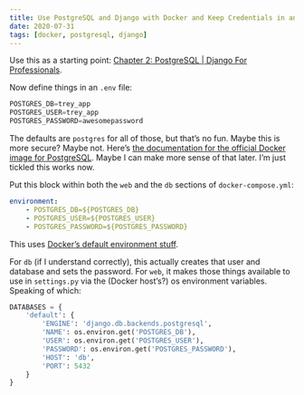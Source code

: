```yaml
---
title: Use PostgreSQL and Django with Docker and Keep Credentials in an .env File
date: 2020-07-31
tags: [docker, postgresql, django]
---
```


Use this as a starting point: [Chapter 2: PostgreSQL | Django For Professionals](https://djangoforprofessionals.com/postgresql/).

Now define things in an `.env` file:

<!-- Using `javascript` as a syntax for the sake of having pretty highlighting.
I’m not sure what I should use for a .env file.
I think these are the options available for the way things are set up on this
blog: https://highlightjs.org/static/demo/ -->
```javascript
POSTGRES_DB=trey_app
POSTGRES_USER=trey_app
POSTGRES_PASSWORD=awesomepassword
```

The defaults are `postgres` for all of those, but that’s no fun. Maybe this is more secure? Maybe not. Here’s [the documentation for the official Docker image for PostgreSQL](https://hub.docker.com/_/postgres/). Maybe I can make more sense of that later. I’m just tickled this works now.

Put this block within both the `web` and the `db` sections of `docker-compose.yml`:

```yaml
environment:
    - POSTGRES_DB=${POSTGRES_DB}
    - POSTGRES_USER=${POSTGRES_USER}
    - POSTGRES_PASSWORD=${POSTGRES_PASSWORD}
```

This uses [Docker’s default environment stuff](https://docs.docker.com/compose/environment-variables/#the-env-file).

For `db` (if I understand correctly), this actually creates that user and database and sets the password. For `web`, it makes those things available to use in `settings.py` via the (Docker host’s?) os environment variables. Speaking of which:

```python
DATABASES = {
    'default': {
        'ENGINE': 'django.db.backends.postgresql',
        'NAME': os.environ.get('POSTGRES_DB'),
        'USER': os.environ.get('POSTGRES_USER'),
        'PASSWORD': os.environ.get('POSTGRES_PASSWORD'),
        'HOST': 'db',
        'PORT': 5432
    }
}
```
